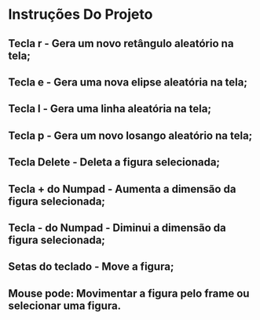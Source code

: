 # Instruções Do Projeto

## Tecla r - Gera um novo retângulo aleatório na tela;
## Tecla e - Gera uma nova elipse aleatória na tela;
## Tecla l - Gera uma linha aleatória na tela;
## Tecla p - Gera um novo losango aleatório na tela;
## Tecla Delete - Deleta a figura selecionada;
## Tecla + do Numpad - Aumenta a dimensão da figura selecionada;
## Tecla - do Numpad - Diminui a dimensão da figura selecionada;
## Setas do teclado - Move a figura;
## Mouse pode: Movimentar a figura pelo frame ou selecionar uma figura.
